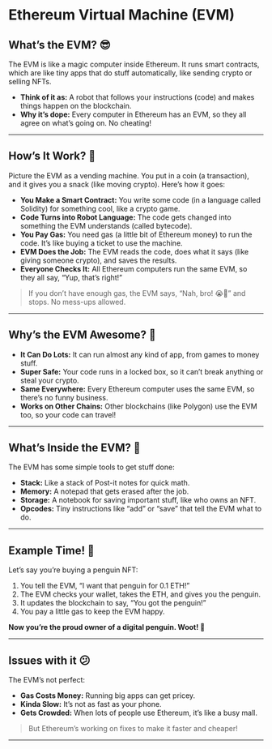 # Ethereum Virtual Machine (EVM)

## What’s the EVM? 😎
The EVM is like a magic computer inside Ethereum. It runs smart contracts, which are like tiny apps that do stuff automatically, like sending crypto or selling NFTs.

- **Think of it as:** A robot that follows your instructions (code) and makes things happen on the blockchain.  
- **Why it’s dope:** Every computer in Ethereum has an EVM, so they all agree on what’s going on. No cheating!

---

## How’s It Work? 🚀
Picture the EVM as a vending machine. You put in a coin (a transaction), and it gives you a snack (like moving crypto). Here’s how it goes:

- **You Make a Smart Contract:** You write some code (in a language called Solidity) for something cool, like a crypto game.  
- **Code Turns into Robot Language:** The code gets changed into something the EVM understands (called bytecode).  
- **You Pay Gas:** You need gas (a little bit of Ethereum money) to run the code. It’s like buying a ticket to use the machine.  
- **EVM Does the Job:** The EVM reads the code, does what it says (like giving someone crypto), and saves the results.  
- **Everyone Checks It:** All Ethereum computers run the same EVM, so they all say, “Yup, that’s right!”

> If you don’t have enough gas, the EVM says, “Nah, bro! 😭🤚” and stops. No mess-ups allowed.

---

## Why’s the EVM Awesome? 🌟

- **It Can Do Lots:** It can run almost any kind of app, from games to money stuff.  
- **Super Safe:** Your code runs in a locked box, so it can’t break anything or steal your crypto.  
- **Same Everywhere:** Every Ethereum computer uses the same EVM, so there’s no funny business.  
- **Works on Other Chains:** Other blockchains (like Polygon) use the EVM too, so your code can travel!

---

## What’s Inside the EVM? 🧰
The EVM has some simple tools to get stuff done:

- **Stack:** Like a stack of Post-it notes for quick math.  
- **Memory:** A notepad that gets erased after the job.  
- **Storage:** A notebook for saving important stuff, like who owns an NFT.  
- **Opcodes:** Tiny instructions like “add” or “save” that tell the EVM what to do.

---

## Example Time! 🐧
Let’s say you’re buying a penguin NFT:

1. You tell the EVM, “I want that penguin for 0.1 ETH!”  
2. The EVM checks your wallet, takes the ETH, and gives you the penguin.  
3. It updates the blockchain to say, “You got the penguin!”  
4. You pay a little gas to keep the EVM happy.

**Now you’re the proud owner of a digital penguin. Woot! 🎉**

---

## Issues with it 😕
The EVM’s not perfect:

- **Gas Costs Money:** Running big apps can get pricey.  
- **Kinda Slow:** It’s not as fast as your phone.  
- **Gets Crowded:** When lots of people use Ethereum, it’s like a busy mall.

> But Ethereum’s working on fixes to make it faster and cheaper!

---
